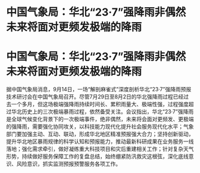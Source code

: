 # 中国气象局：华北“23·7”强降雨非偶然 未来将面对更频发极端的降雨

# 中国气象局：华北“23·7”强降雨非偶然 未来将面对更频发极端的降雨

据中国气象局消息，9月14日，一场“解剖麻雀式”深度剖析华北“23·7”强降雨预报技术研讨会在中国气象局召开。尽管7月29日至8月2日的华北强降雨过程已经过去一个多月，但这场极端强降雨持续时间长、累积雨量大、极端性强，过程强度超过华北历史上的三次极端暴雨过程，依然备受关注。会议指出，华北“23·7”强降雨是全球气候变化背景下的一次极端事件，绝非偶然，未来将会面对更频发、更极端的强降雨，需要强化协同攻关，以科技能力现代化提升社会服务现代化水平；气象部门要加强主动、互动、联动，形成华北地区精准预报强大合力；坚持创新驱动，提升华北地区暴雨规律的科学认知和预报能力，推动最新科研成果在业务服务一线落地；强化需求牵引，做好凝练重大科技项目和灾后重建相关工作；针对复杂天气形势，持续做好服务保障工作的复盘总结，始终绷紧防汛救灾这根弦，深化底线意识、风险意识，抓实监测预报预警服务各项工作。

